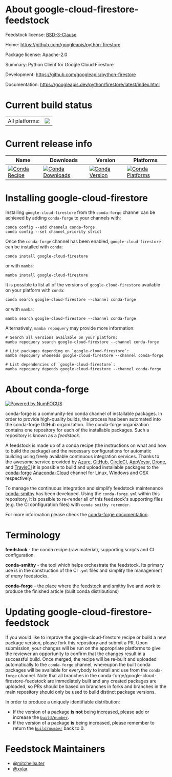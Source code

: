 About google-cloud-firestore-feedstock
======================================

Feedstock license: [BSD-3-Clause](https://github.com/conda-forge/google-cloud-firestore-feedstock/blob/main/LICENSE.txt)

Home: https://github.com/googleapis/python-firestore

Package license: Apache-2.0

Summary: Python Client for Google Cloud Firestore

Development: https://github.com/googleapis/python-firestore

Documentation: https://googleapis.dev/python/firestore/latest/index.html

Current build status
====================


<table><tr><td>All platforms:</td>
    <td>
      <a href="https://dev.azure.com/conda-forge/feedstock-builds/_build/latest?definitionId=13808&branchName=main">
        <img src="https://dev.azure.com/conda-forge/feedstock-builds/_apis/build/status/google-cloud-firestore-feedstock?branchName=main">
      </a>
    </td>
  </tr>
</table>

Current release info
====================

| Name | Downloads | Version | Platforms |
| --- | --- | --- | --- |
| [![Conda Recipe](https://img.shields.io/badge/recipe-google--cloud--firestore-green.svg)](https://anaconda.org/conda-forge/google-cloud-firestore) | [![Conda Downloads](https://img.shields.io/conda/dn/conda-forge/google-cloud-firestore.svg)](https://anaconda.org/conda-forge/google-cloud-firestore) | [![Conda Version](https://img.shields.io/conda/vn/conda-forge/google-cloud-firestore.svg)](https://anaconda.org/conda-forge/google-cloud-firestore) | [![Conda Platforms](https://img.shields.io/conda/pn/conda-forge/google-cloud-firestore.svg)](https://anaconda.org/conda-forge/google-cloud-firestore) |

Installing google-cloud-firestore
=================================

Installing `google-cloud-firestore` from the `conda-forge` channel can be achieved by adding `conda-forge` to your channels with:

```
conda config --add channels conda-forge
conda config --set channel_priority strict
```

Once the `conda-forge` channel has been enabled, `google-cloud-firestore` can be installed with `conda`:

```
conda install google-cloud-firestore
```

or with `mamba`:

```
mamba install google-cloud-firestore
```

It is possible to list all of the versions of `google-cloud-firestore` available on your platform with `conda`:

```
conda search google-cloud-firestore --channel conda-forge
```

or with `mamba`:

```
mamba search google-cloud-firestore --channel conda-forge
```

Alternatively, `mamba repoquery` may provide more information:

```
# Search all versions available on your platform:
mamba repoquery search google-cloud-firestore --channel conda-forge

# List packages depending on `google-cloud-firestore`:
mamba repoquery whoneeds google-cloud-firestore --channel conda-forge

# List dependencies of `google-cloud-firestore`:
mamba repoquery depends google-cloud-firestore --channel conda-forge
```


About conda-forge
=================

[![Powered by
NumFOCUS](https://img.shields.io/badge/powered%20by-NumFOCUS-orange.svg?style=flat&colorA=E1523D&colorB=007D8A)](https://numfocus.org)

conda-forge is a community-led conda channel of installable packages.
In order to provide high-quality builds, the process has been automated into the
conda-forge GitHub organization. The conda-forge organization contains one repository
for each of the installable packages. Such a repository is known as a *feedstock*.

A feedstock is made up of a conda recipe (the instructions on what and how to build
the package) and the necessary configurations for automatic building using freely
available continuous integration services. Thanks to the awesome service provided by
[Azure](https://azure.microsoft.com/en-us/services/devops/), [GitHub](https://github.com/),
[CircleCI](https://circleci.com/), [AppVeyor](https://www.appveyor.com/),
[Drone](https://cloud.drone.io/welcome), and [TravisCI](https://travis-ci.com/)
it is possible to build and upload installable packages to the
[conda-forge](https://anaconda.org/conda-forge) [Anaconda-Cloud](https://anaconda.org/)
channel for Linux, Windows and OSX respectively.

To manage the continuous integration and simplify feedstock maintenance
[conda-smithy](https://github.com/conda-forge/conda-smithy) has been developed.
Using the ``conda-forge.yml`` within this repository, it is possible to re-render all of
this feedstock's supporting files (e.g. the CI configuration files) with ``conda smithy rerender``.

For more information please check the [conda-forge documentation](https://conda-forge.org/docs/).

Terminology
===========

**feedstock** - the conda recipe (raw material), supporting scripts and CI configuration.

**conda-smithy** - the tool which helps orchestrate the feedstock.
                   Its primary use is in the construction of the CI ``.yml`` files
                   and simplify the management of *many* feedstocks.

**conda-forge** - the place where the feedstock and smithy live and work to
                  produce the finished article (built conda distributions)


Updating google-cloud-firestore-feedstock
=========================================

If you would like to improve the google-cloud-firestore recipe or build a new
package version, please fork this repository and submit a PR. Upon submission,
your changes will be run on the appropriate platforms to give the reviewer an
opportunity to confirm that the changes result in a successful build. Once
merged, the recipe will be re-built and uploaded automatically to the
`conda-forge` channel, whereupon the built conda packages will be available for
everybody to install and use from the `conda-forge` channel.
Note that all branches in the conda-forge/google-cloud-firestore-feedstock are
immediately built and any created packages are uploaded, so PRs should be based
on branches in forks and branches in the main repository should only be used to
build distinct package versions.

In order to produce a uniquely identifiable distribution:
 * If the version of a package **is not** being increased, please add or increase
   the [``build/number``](https://docs.conda.io/projects/conda-build/en/latest/resources/define-metadata.html#build-number-and-string).
 * If the version of a package **is** being increased, please remember to return
   the [``build/number``](https://docs.conda.io/projects/conda-build/en/latest/resources/define-metadata.html#build-number-and-string)
   back to 0.

Feedstock Maintainers
=====================

* [@mitchellsuter](https://github.com/mitchellsuter/)
* [@xylar](https://github.com/xylar/)

